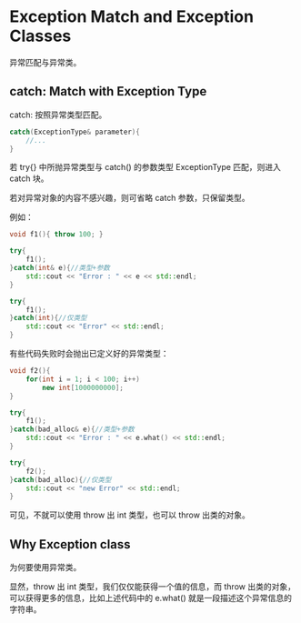 # Exception Match and Exception Classes

异常匹配与异常类。

## catch: Match with Exception Type

catch: 按照异常类型匹配。

~~~C++
catch(ExceptionType& parameter){
    //...
}
~~~

若 try{} 中所抛异常类型与 catch() 的参数类型 ExceptionType 匹配，则进入 catch 块。

若对异常对象的内容不感兴趣，则可省略 catch 参数，只保留类型。

例如：

~~~C++
void f1(){ throw 100; }

try{
    f1();
}catch(int& e){//类型+参数
    std::cout << "Error : " << e << std::endl;
}

try{
    f1();
}catch(int){//仅类型
    std::cout << "Error" << std::endl;
}
~~~

有些代码失败时会抛出已定义好的异常类型：

~~~C++
void f2(){
	for(int i = 1; i < 100; i++)
        new int[1000000000];
}

try{
    f1();
}catch(bad_alloc& e){//类型+参数
    std::cout << "Error : " << e.what() << std::endl;
}

try{
    f2();
}catch(bad_alloc){//仅类型
    std::cout << "new Error" << std::endl;
}
~~~

可见，不就可以使用 throw 出 int 类型，也可以 throw 出类的对象。

## Why Exception class

为何要使用异常类。

显然，throw 出 int 类型，我们仅仅能获得一个值的信息，而 throw 出类的对象，可以获得更多的信息，比如上述代码中的 e.what() 就是一段描述这个异常信息的字符串。